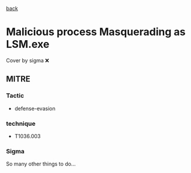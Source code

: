 [back](../index.md)
# Malicious process Masquerading as LSM.exe
Cover by sigma :x: 

## MITRE
### Tactic
  - defense-evasion

### technique
  - T1036.003

### Sigma

 So many other things to do...